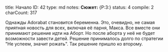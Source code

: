 title:          Начало
ID:             42
type:           md
notes:          **Сюжет:** {P:3:}
status:         4
compile:        2
charCount:      317


Однажды Adorabat становится беременна. Это, очевидно, не самая приятная новость для всех, включая её парня, Макса.
Все вместе они принимают решение идти на Аборт. Но после аборта у неё не будет возможности завести детей. Решение принималось долго по стратегии "Не успеем, значит рожать". Так решение пришло ко второму.